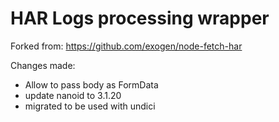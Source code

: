 # HAR Logs processing wrapper

Forked from: https://github.com/exogen/node-fetch-har

Changes made:

- Allow to pass body as FormData
- update nanoid to 3.1.20
- migrated to be used with undici
